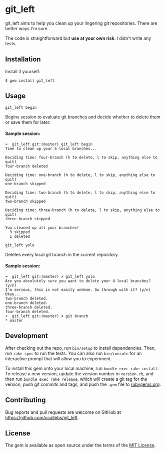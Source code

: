 # git_left

git_left aims to help you clean up your lingering git repositories. There are
better ways I'm sure.

The code is straightforward but **use at your own risk**. I didn't write any tests.

## Installation

Install it yourself:

    $ gem install git_left

## Usage

```
git_left begin
```

Begins session to evaluate git branches and decide whether to delete them or
save them for later.

#### Sample session:

```
➜  git_left git:(master) git_left begin
Time to clean up your 4 local branches...

Deciding time: four-branch (h to delete, l to skip, anything else to quit)
four-branch deleted

Deciding time: one-branch (h to delete, l to skip, anything else to quit)
one-branch skipped

Deciding time: two-branch (h to delete, l to skip, anything else to quit)
two-branch skipped

Deciding time: three-branch (h to delete, l to skip, anything else to quit)
three-branch skipped

You cleaned up all your branches!
  3 skipped
  1 deleted
```

```
git_left yolo
```

Deletes every local git branch in the current repository.

#### Sample session:

```
➜  git_left git:(master) ✗ git_left yolo
Are you absolutely sure you want to delete your 4 local branches? (y/n)
I'm serious, this is not easily undone. Go through with it? (y/n)
Okay...
two-branch deleted.
one-branch deleted.
three-branch deleted.
four-branch deleted.
➜  git_left git:(master) ✗ git branch
* master
```

## Development

After checking out the repo, run `bin/setup` to install dependencies. Then, run `rake spec` to run the tests. You can also run `bin/console` for an interactive prompt that will allow you to experiment.

To install this gem onto your local machine, run `bundle exec rake install`. To release a new version, update the version number in `version.rb`, and then run `bundle exec rake release`, which will create a git tag for the version, push git commits and tags, and push the `.gem` file to [rubygems.org](https://rubygems.org).

## Contributing

Bug reports and pull requests are welcome on GitHub at https://github.com/ccallebs/git_left.


## License

The gem is available as open source under the terms of the [MIT License](http://opensource.org/licenses/MIT).

